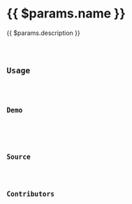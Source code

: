 <script setup>
import Meta from '../../../src/components/meta.vue'
import Badges from '../../../src/components/badges.vue'
import Api from '../../../src/components/api.vue'
import Demo from '../../../src/components/demo.vue'
import Source from '../../../src/components/source.vue'
import Contributors from '../../../src/components/contributors.vue'
import Code from '../../../src/components/code.vue'
</script>

# {{ $params.name }}

<Badges :category="$params.category" :is-test="$params.isTest" />

<Meta :last-modified="$params.lastModified" />

<template v-if="$params.browserapi">

::: tip
This hook uses <a :href="$params.browserapi.description" target="_blank">**{{ $params.browserapi.name }}**</a> browser api to provide enhanced functionality. Make sure to check for compatibility with different browsers when using this api
:::

</template>

<template v-if="$params.warning">

::: warning
{{ $params.warning }}
:::

</template>

{{ $params.description }}

<Code :code="$params.example" lang="typescript" />

## Usage

<Code :code="$params.usage" lang="typescript" />

## Demo

<Demo :type="$params.type" :name="$params.name" />

<template v-if="$params.apiParameters.length">

## Api

<Api :apiParameters="$params.apiParameters" />

</template>

## Source

<Source :type="$params.type" :name="$params.name" />

## Contributors

<Contributors :contributors="$params.contributors" />
